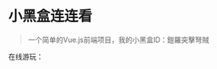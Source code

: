 # 小黑盒连连看

> 一个简单的Vue.js前端项目，我的小黑盒ID：鎧羅突擊弩賊

在线游玩：<a href="https://dzxrly.github.io/HeyBoxGamePage/#/"></a>
